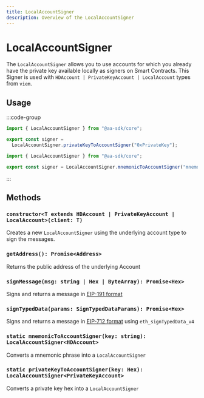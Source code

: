 ```yaml
---
title: LocalAccountSigner
description: Overview of the LocalAccountSigner
---
```


# LocalAccountSigner

The `LocalAccountSigner` allows you to use accounts for which you already have the private key available locally as signers on Smart Contracts. This Signer is used with `HDAccount | PrivateKeyAccount | LocalAccount` types from `viem`.

## Usage

:::code-group

```ts [private-key.ts]
import { LocalAccountSigner } from "@aa-sdk/core";

export const signer =
  LocalAccountSigner.privateKeyToAccountSigner("0xPrivateKey");
```

```ts [mnemonic.ts]
import { LocalAccountSigner } from "@aa-sdk/core";

export const signer = LocalAccountSigner.mnemonicToAccountSigner("mnemonic");
```

:::

## Methods

### `constructor<T extends HDAccount | PrivateKeyAccount | LocalAccount>(client: T)`

Creates a new `LocalAccountSigner` using the underlying account type to sign the messages.

### `getAddress(): Promise<Address>`

Returns the public address of the underlying Account

### `signMessage(msg: string | Hex | ByteArray): Promise<Hex>`

Signs and returns a message in [EIP-191 format](https://eips.ethereum.org/EIPS/eip-191)

### `signTypedData(params: SignTypedDataParams): Promise<Hex>`

Signs and returns a message in [EIP-712 format](https://eips.ethereum.org/EIPS/eip-712) using `eth_signTypedData_v4`

### `static mnemonicToAccountSigner(key: string): LocalAccountSigner<HDAccount>`

Converts a mnemonic phrase into a `LocalAccountSigner`

### `static privateKeyToAccountSigner(key: Hex): LocalAccountSigner<PrivateKeyAccount>`

Converts a private key hex into a `LocalAccountSigner`
